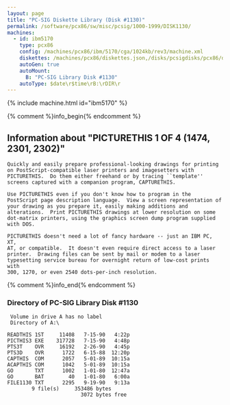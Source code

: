 ```yaml
---
layout: page
title: "PC-SIG Diskette Library (Disk #1130)"
permalink: /software/pcx86/sw/misc/pcsig/1000-1999/DISK1130/
machines:
  - id: ibm5170
    type: pcx86
    config: /machines/pcx86/ibm/5170/cga/1024kb/rev3/machine.xml
    diskettes: /machines/pcx86/diskettes.json,/disks/pcsigdisks/pcx86/diskettes.json
    autoGen: true
    autoMount:
      B: "PC-SIG Library Disk #1130"
    autoType: $date\r$time\rB:\rDIR\r
---
```


{% include machine.html id="ibm5170" %}

{% comment %}info_begin{% endcomment %}

## Information about "PICTURETHIS 1 OF 4 (1474, 2301, 2302)"

    Quickly and easily prepare professional-looking drawings for printing
    on PostScript-compatible laser printers and imagesetters with
    PICTURETHIS.  Do them either freehand or by tracing ``template''
    screens captured with a companion program, CAPTURETHIS.
    
    Use PICTURETHIS even if you don't know how to program in the
    PostScript page description language.  View a screen representation of
    your drawing as you prepare it, easily making additions and
    alterations.  Print PICTURETHIS drawings at lower resolution on some
    dot-matrix printers, using the graphics screen dump program supplied
    with DOS.
    
    PICTURETHIS doesn't need a lot of fancy hardware -- just an IBM PC, XT,
    AT, or compatible.  It doesn't even require direct access to a laser
    printer.  Drawing files can be sent by mail or modem to a laser
    typesetting service bureau for overnight return of low-cost prints with
    300, 1270, or even 2540 dots-per-inch resolution.
{% comment %}info_end{% endcomment %}


### Directory of PC-SIG Library Disk #1130

     Volume in drive A has no label
     Directory of A:\

    READTHIS 1ST     11408   7-15-90   4:22p
    PICTHIS3 EXE    317728   7-15-90   4:48p
    PTS3T    OVR     16192   2-26-90   4:45p
    PTS3D    OVR      1722   6-15-88  12:20p
    CAPTHIS  COM      2057   5-01-89  10:15a
    ACAPTHIS COM      1042   5-01-89  10:15a
    GO       TXT      1002   1-01-80  12:47a
    GO       BAT        40   1-01-80   6:00a
    FILE1130 TXT      2295   9-19-90   9:13a
            9 file(s)     353486 bytes
                            3072 bytes free
